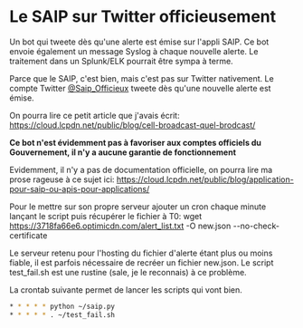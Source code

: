 # Le SAIP sur Twitter officieusement
Un bot qui tweete dès qu'une alerte est émise sur l'appli SAIP.
Ce bot envoie également un message Syslog à chaque nouvelle alerte. Le traitement dans un Splunk/ELK pourrait être sympa à terme.

Parce que le SAIP, c'est bien, mais c'est pas sur Twitter nativement. Le compte Twitter [@Saip_Officieux](https://twitter.com/saip_officieux) tweete dès qu'une nouvelle alerte est émise.

On pourra lire ce petit article que j'avais écrit: https://cloud.lcpdn.net/public/blog/cell-broadcast-quel-brodcast/ 

**Ce bot n'est évidemment pas à favoriser aux comptes officiels du Gouvernement, il n'y a aucune garantie de fonctionnement**

Evidemment, il n'y a pas de documentation officielle, on pourra lire ma prose rageuse à ce sujet ici: https://cloud.lcpdn.net/public/blog/application-pour-saip-ou-apis-pour-applications/ 

Pour le mettre sur son propre serveur ajouter un cron chaque minute lançant le script puis récupérer le fichier à T0:
wget https://3718fa66e6.optimicdn.com/alert_list.txt -O new.json --no-check-certificate

Le serveur retenu pour l'hosting du fichier d'alerte étant plus ou moins fiable, il est parfois nécessaire de recréer un fichier new.json. Le script test_fail.sh est une rustine (sale, je le reconnais) à ce problème.

La crontab suivante permet de lancer les scripts qui vont bien.
```bash
* * * * * python ~/saip.py
* * * * * . ~/test_fail.sh
```
